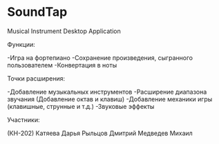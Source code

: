 # SoundTap
Musical Instrument Desktop Application


Функции:

-Игра на фортепиано
-Сохранение произведения, сыгранного пользователем
-Конвертация в ноты


Точки расширения:

-Добавление музыкальных инструментов
-Расширение диапазона звучания (Добавление октав и клавиш)
-Добавление механики игры (клавишные, струнные и т.д.) 
-Звуковые эффекты


Участники:

(КН-202) 
Катяева Дарья
Рыльцов Дмитрий
Медведев Михаил
